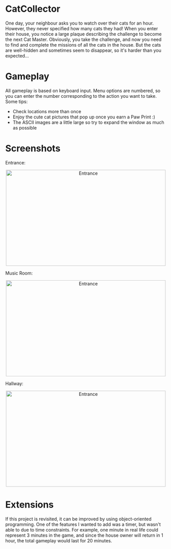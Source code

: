 # CatCollector

One day, your neighbour asks you to watch over their cats for an hour. However, they never specified how many cats
they had! When you enter their house, you notice a large plaque describing the challenge to become the next Cat Master.
Obviously, you take the challenge, and now you need to find and complete the missions of all the cats in the house. But
the cats are well-hidden and sometimes seem to disappear, so it's harder than you expected...

# Gameplay

All gameplay is based on keyboard input. Menu options are numbered, so you can enter the number corresponding to the 
action you want to take. Some tips:

  - Check locations more than once
  - Enjoy the cute cat pictures that pop up once you earn a Paw Print :)
  - The ASCII images are a little large so try to expand the window as much as possible
  
# Screenshots

Entrance:
<p align="center"><img src="https://i.imgur.com/z6U1rFn.png" alt="Entrance"
	title="Entrance" width="500" height="300" /></p> 

Music Room:
<p align="center"><img src="https://i.imgur.com/Qs2NCAe.png" alt="Entrance"
	title="Entrance" width="500" height="300" /></p> 

Hallway:
<p align="center"><img src="https://i.imgur.com/0aKLfq2.png" alt="Entrance"
	title="Entrance" width="500" height="300" /></p> 

# Extensions

If this project is revisited, it can be improved by using object-oriented programming. One of the features I wanted to
add was a timer, but wasn't able to due to time constraints. For example, one minute in real life could represent 3 minutes
in the game, and since the house owner will return in 1 hour, the total gameplay would last for 20 minutes. 
